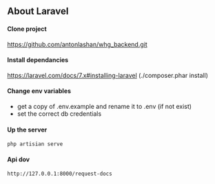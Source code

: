 ## About Laravel

#### Clone project
https://github.com/antonlashan/whg_backend.git


#### Install dependancies
https://laravel.com/docs/7.x#installing-laravel (./composer.phar install)

#### Change env variables
- get a copy of .env.example and rename it to .env (if not exist)
- set the correct db credentials

#### Up the server
```
php artisian serve
```

#### Api dov
```
http://127.0.0.1:8000/request-docs
```
